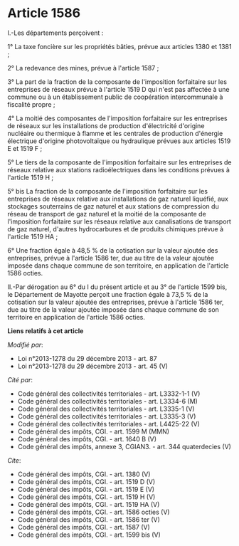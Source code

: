 # Article 1586

I.-Les départements perçoivent : 

1° La taxe foncière sur les propriétés bâties, prévue aux articles 1380 et 1381 ; 

2° La redevance des mines, prévue à l'article 1587 ; 

3° La part de la fraction de la composante de l'imposition forfaitaire sur les entreprises de réseaux prévue à l'article 1519
D qui n'est pas affectée à une commune ou à un établissement public de coopération intercommunale à fiscalité propre ; 

4° La moitié des composantes de l'imposition forfaitaire sur les entreprises de réseaux sur les installations de production
d'électricité d'origine nucléaire ou thermique à flamme et les centrales de production d'énergie électrique d'origine
photovoltaïque ou hydraulique prévues aux articles 1519 E et 1519 F ; 

5° Le tiers de la composante de l'imposition forfaitaire sur les entreprises de réseaux relative aux stations
radioélectriques dans les conditions prévues à l'article 1519 H ; 

5° bis La fraction de la composante de l'imposition forfaitaire sur les entreprises de réseaux relative aux installations de
gaz naturel liquéfié, aux stockages souterrains de gaz naturel et aux stations de compression du réseau de transport de gaz
naturel et la moitié de la composante de l'imposition forfaitaire sur les réseaux relative aux canalisations de transport de
gaz naturel, d'autres hydrocarbures et de produits chimiques prévue à l'article 1519 HA ; 

6° Une fraction égale à 48,5 % de la cotisation sur la valeur ajoutée des entreprises, prévue à l'article 1586 ter, due au
titre de la valeur ajoutée imposée dans chaque commune de son territoire, en application de l'article 1586 octies. 

II.-Par dérogation au 6° du I du présent article et au 3° de l'article 1599 bis, le Département de Mayotte perçoit une
fraction égale à 73,5 % de la cotisation sur la valeur ajoutée des entreprises, prévue à l'article 1586 ter, due au titre de
la valeur ajoutée imposée dans chaque commune de son territoire en application de l'article 1586 octies.

**Liens relatifs à cet article**

_Modifié par_:

  - Loi n°2013-1278 du 29 décembre 2013 - art. 87
  - Loi n°2013-1278 du 29 décembre 2013 - art. 45 (V)

_Cité par_:

  - Code général des collectivités territoriales - art. L3332-1-1 (V)
  - Code général des collectivités territoriales - art. L3334-6 (M)
  - Code général des collectivités territoriales - art. L3335-1 (V)
  - Code général des collectivités territoriales - art. L3335-3 (V)
  - Code général des collectivités territoriales - art. L4425-22 (V)
  - Code général des impôts, CGI. - art. 1599 M (MMN)
  - Code général des impôts, CGI. - art. 1640 B (V)
  - Code général des impôts, annexe 3, CGIAN3. - art. 344 quaterdecies (V)

_Cite_:

  - Code général des impôts, CGI. - art. 1380 (V)
  - Code général des impôts, CGI. - art. 1519 D (V)
  - Code général des impôts, CGI. - art. 1519 E (V)
  - Code général des impôts, CGI. - art. 1519 H (V)
  - Code général des impôts, CGI. - art. 1519 HA (V)
  - Code général des impôts, CGI. - art. 1586 octies (V)
  - Code général des impôts, CGI. - art. 1586 ter (V)
  - Code général des impôts, CGI. - art. 1587 (V)
  - Code général des impôts, CGI. - art. 1599 bis (V)
